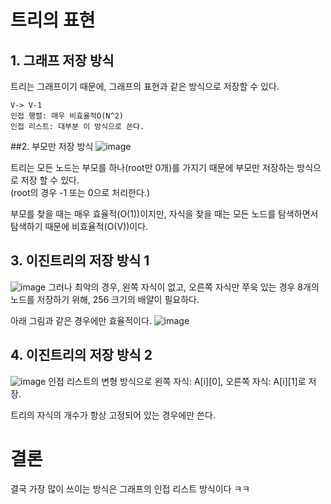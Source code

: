 # 트리의 표현

## 1. 그래프 저장 방식
트리는 그래프이기 때문에, 그래프의 표현과 같은 방식으로 저장할 수 있다.
```
V-> V-1
인접 행렬: 매우 비효율적O(N^2)
인접 리스트: 대부분 이 방식으로 쓴다.
```
##2. 부모만 저장 방식
![image](https://user-images.githubusercontent.com/87055456/139836968-d8bf02e3-7f73-4c10-8123-4528d650a1f9.png)

트리는 모든 노드는 부모를 하나(root만 0개)를 가지기 때문에 부모만 저장하는 방식으로 저장 할 수 있다.  
(root의 경우 -1 또는 0으로 처리한다.)  

부모를 찾을 때는 매우 효율적(O(1))이지만, 자식을 찾을 때는 모든 노드를 탐색하면서 탐색하기 때문에 비효율적(O(V))이다.
## 3. 이진트리의 저장 방식 1

![image](https://user-images.githubusercontent.com/87055456/139837102-064b42ba-8551-4958-afed-6ac02068974a.png)
그러나 최악의 경우, 왼쪽 자식이 없고, 오른쪽 자식만 쭈욱 있는 경우 8개의 노드를 저장하기 위해, 
256 크기의 배얄이 필요하다.

아래 그림과 같은 경우에만 효율적이다.
![image](https://user-images.githubusercontent.com/87055456/139837155-8c754f40-614f-4985-9885-0b3383f9bc16.png)

## 4. 이진트리의 저장 방식 2
![image](https://user-images.githubusercontent.com/87055456/139837931-b8e49dc5-d9e5-480d-8201-9cc59724765f.png)
인접 리스트의 변형 방식으로 왼쪽 자식: A[i][0], 오른쪽 자식: A[i][1]로 저장.  

트리의 자식의 개수가 항상 고정되어 있는 경우에만 쓴다.

# 결론

결국 가장 많이 쓰이는 방식은 그래프의 인접 리스트 방식이다 ㅋㅋ
